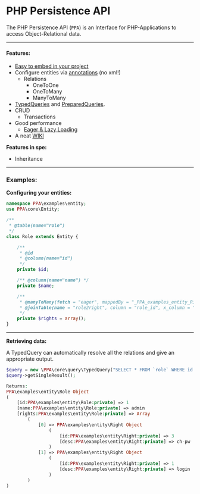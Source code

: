 PHP Persistence API
======

The PHP Persistence API (`PPA`) is an Interface for PHP-Applications to access Object-Relational data.

***

#### Features:
- [Easy to embed in your project](https://github.com/sweiguny/PHP-Persistence-API/wiki/Embedding-PPA)
- Configure entities via [annotations](https://github.com/sweiguny/PHP-Persistence-API/wiki/Annotations-&-Parameters) (no xml!)
  - Relations
    - OneToOne
    - OneToMany
    - ManyToMany
- [TypedQueries](https://github.com/sweiguny/PHP-Persistence-API/wiki/TypedQuery) and [PreparedQueries](https://github.com/sweiguny/PHP-Persistence-API/wiki/PreparedQuery).
- CRUD
  - Transactions
- Good performance
  - [Eager & Lazy Loading](https://github.com/sweiguny/PHP-Persistence-API/wiki/Eager-and-Lazy-Loading)
- A neat [WIKI](https://github.com/sweiguny/PHP-Persistence-API/wiki)

**Features in spe:**
- Inheritance

***

### Examples:

**Configuring your entities:**
```php
namespace PPA\examples\entity;
use PPA\core\Entity;

/**
 * @table(name="role")
 */
class Role extends Entity {

    /**
     * @id
     * @column(name="id")
     */
    private $id;

    /** @column(name="name") */
    private $name;

    /**
     * @manyToMany(fetch = "eager", mappedBy = "_PPA_examples_entity_Right")
     * @joinTable(name = "role2right", column = "role_id", x_column = "right_id")
     */
    private $rights = array();
}
```
***

**Retrieving data:**

A TypedQuery can automatically resolve all the relations and give an appropriate output.
```php
$query = new \PPA\core\query\TypedQuery("SELECT * FROM `role` WHERE id = 1", "\\PPA\\examples\\entity\\Role");
$query->getSingleResult();

Returns:
PPA\examples\entity\Role Object
(
    [id:PPA\examples\entity\Role:private] => 1
    [name:PPA\examples\entity\Role:private] => admin
    [rights:PPA\examples\entity\Role:private] => Array
        (
            [0] => PPA\examples\entity\Right Object
                (
                    [id:PPA\examples\entity\Right:private] => 3
                    [desc:PPA\examples\entity\Right:private] => ch-pw
                )
            [1] => PPA\examples\entity\Right Object
                (
                    [id:PPA\examples\entity\Right:private] => 1
                    [desc:PPA\examples\entity\Right:private] => login
                )
        )
)
```
